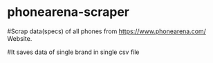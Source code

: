 # phonearena-scraper

#Scrap data(specs) of all phones from https://www.phonearena.com/ Website.

#It saves data of single brand in single csv file
